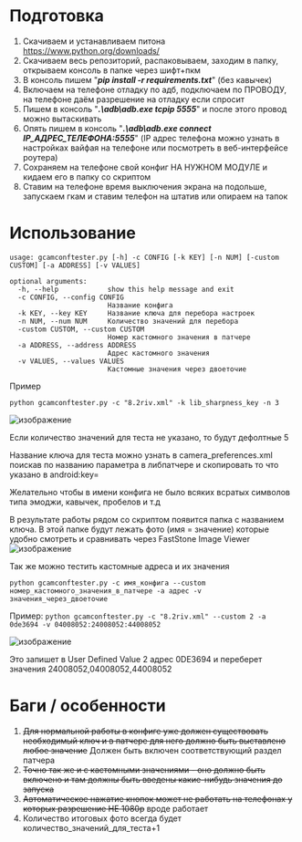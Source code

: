 # Подготовка
1) Скачиваем и устанавливаем питона
https://www.python.org/downloads/
2) Скачиваем весь репозиторий, распаковываем, заходим в папку, открываем консоль в папке через шифт+пкм
3) В консоль пишем "***pip install -r requirements.txt***" (без кавычек)
4) Включаем на телефоне отладку по адб, подключаем по ПРОВОДУ, на телефоне даём разрешение на отладку если спросит
5) Пишем в консоль "***.\adb\adb.exe tcpip 5555***" и после этого провод можно вытаскивать
6) Опять пишем в консоль "***.\adb\adb.exe connect IP_АДРЕС_ТЕЛЕФОНА:5555***" (IP адрес телефона можно узнать в настройках вайфая на телефоне или посмотреть в веб-интерфейсе роутера)
7) Сохраняем на телефоне свой конфиг НА НУЖНОМ МОДУЛЕ и кидаем его в папку со скриптом 
8) Ставим на телефоне время выключения экрана на подольше, запускаем гкам и ставим телефон на штатив или опираем на тапок
# Использование
```
usage: gcamconftester.py [-h] -c CONFIG [-k KEY] [-n NUM] [-custom CUSTOM] [-a ADDRESS] [-v VALUES]

optional arguments:
  -h, --help            show this help message and exit
  -c CONFIG, --config CONFIG
                        Название конфига
  -k KEY, --key KEY     Название ключа для перебора настроек
  -n NUM, --num NUM     Количество значений для перебора
  -custom CUSTOM, --custom CUSTOM
                        Номер кастомного значения в патчере
  -a ADDRESS, --address ADDRESS
                        Адрес кастомного значения
  -v VALUES, --values VALUES
                        Кастомные значения через двоеточие
```
Пример

```python gcamconftester.py -c "8.2riv.xml" -k lib_sharpness_key -n 3```

![изображение](https://user-images.githubusercontent.com/2606215/119966049-97194900-bfb3-11eb-87cd-f7c2a418f705.png)

Если количество значений для теста не указано, то будут дефолтные 5

Название ключа для теста можно узнать в camera_preferences.xml поискав по названию параметра в либпатчере и скопировать то что указано в android:key=

Желательно чтобы в имени конфига не было всяких всратых символов типа эмоджи, кавычек, пробелов и т.д

В результате работы рядом со скриптом появится папка с названием ключа. В этой папке будут лежать фото (имя = значение) которые удобно смотреть и сравнивать через FastStone Image Viewer
![изображение](https://user-images.githubusercontent.com/2606215/119796119-c3fd2b80-bee1-11eb-82c2-89048871156e.png)

Так же можно тестить кастомные адреса и их значения

```python gcamconftester.py -c имя_конфига --custom номер_кастомного_значения_в_патчере -a адрес -v значения_через_двоеточие```

Пример:
```python gcamconftester.py -c "8.2riv.xml" --custom 2 -a 0de3694 -v 04008052:24008052:44008052```

![изображение](https://user-images.githubusercontent.com/2606215/119966201-bfa14300-bfb3-11eb-8374-89e200edc713.png)



Это запишет в User Defined Value 2 адрес 0DE3694 и переберет значения 24008052,04008052,44008052
# Баги / особенности
1) ~~Для нормальной работы в конфиге уже должен существовать необходимый ключ и в патчере для него должно быть выставлено любое значение~~ Должен быть включен соответствующий раздел патчера
2) ~~Точно так же и с кастомными значениями - оно должно быть включено и там должны быть введены какие-нибудь значения до запуска~~
3) ~~Автоматическое нажатие кнопок может не работать на телефонах у которых разрешение НЕ 1080р~~ вроде работает
4) Количество итоговых фото всегда будет количество_значений_для_теста+1
